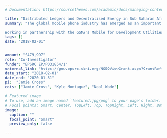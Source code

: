 ```yaml
---
# Documentation: https://sourcethemes.com/academic/docs/managing-content/

title: "Distributed Ledgers and Decentralised Energy in Sub Saharan Africa"
summary: "The global mobile phone industry has emerged as an important partner in achieving the UN's goals of sustainable energy access for all in Sub Saharan Africa. Support for mobile enhanced energy services in the region driven by the Groupe Spéciale Mobile Association (GSMA), which represents the interests of mobile operators worldwide. The GSMA has identified distributed ledger technologies as a key area of interest with the potential to transform existing business models for decentralised or off grid energy services in sub Saharan Africa and accelerate access to sustainable energy services. To this end GSMA's Mobile for Development Utilities division is currently seeking to better understand and evaluate the potential impact, applications, use cases, benefits and costs of distributed ledgers for energy service companies and customers, with the goal of leveraging its strategic partnership with the Department for International Development to resource future trials and to catalyse private sector investment.

Working in partnership with the GSMA's Mobile for Development Utilities programme and ElectriCChain, developers of the SolarCoin Blockchain, this 24 month research project brings together a team of electrical and electronic engineers, human-computer interaction specialists, and social anthropologists to explore the potential for distributed ledger technologies to accelerate access to off grid solar energy in Sub-Saharan Africa by delinking current business models from existing mobile money payment infrastructures and third parties, creating new models for incentivising and rewarding the installation of off grid solar, and developing new peer-to-peer business models."
tags: []
date: "2018-02-01"


amount: "£479,997"
role: "Co-Investigator"
funder: "EPSRC EP/P031854/1"
external_link: "https://gow.epsrc.ukri.org/NGBOViewGrant.aspx?GrantRef=EP/P031854/1"
date_start: "2018-02-01"
date_end: "2020-01-31"
pi:  "Jamie Cross"
cois: ["Jamie Cross", "Kyle Montague", "Neal Wade"]

# Featured image
# To use, add an image named `featured.jpg/png` to your page's folder.
# Focal points: Smart, Center, TopLeft, Top, TopRight, Left, Right, BottomLeft, Bottom, BottomRight.
image:
  caption: ""
  focal_point: "Smart"
  preview_only: false

---
```

